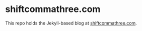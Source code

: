 shiftcommathree.com
===================

This repo holds the Jekyll-based blog at
[shiftcommathree.com](http://shiftcommathree.com).
